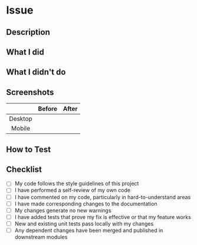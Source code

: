 <!--
PR title should be semantic.
e.g. "feat: Add Semantic Pull Request"
See https://github.com/amannn/action-semantic-pull-request for the rules.
-->

# Issue
<!--
e.g. #1
-->

## Description

## What I did
<!-- Write about what you did within this PR.
e.g. - [x] Add README.md
-->

## What I didn't do
<!-- Write about what you have not done within this PR. -->

## Screenshots
<!-- If the UI or behavior changes, share before/after screenshots or videos. -->

|         | Before | After |
| :-----: | :----: | :---: |
| Desktop |        |       |
| Mobile  |        |       |

## How to Test
<!-- Write test items and test methods. -->

## Checklist

- [ ] My code follows the style guidelines of this project
- [ ] I have performed a self-review of my own code
- [ ] I have commented on my code, particularly in hard-to-understand areas
- [ ] I have made corresponding changes to the documentation
- [ ] My changes generate no new warnings
- [ ] I have added tests that prove my fix is effective or that my feature works
- [ ] New and existing unit tests pass locally with my changes
- [ ] Any dependent changes have been merged and published in downstream modules
